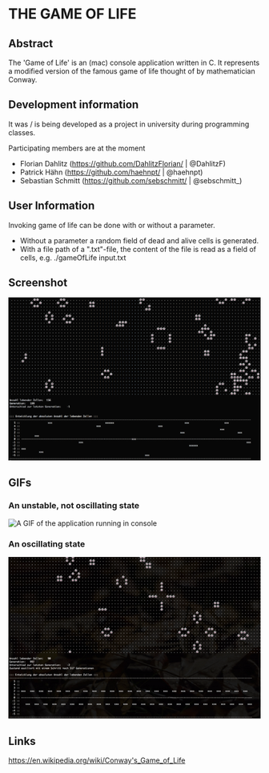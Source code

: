 # THE GAME OF LIFE

## Abstract

The 'Game of Life' is an (mac) console application written in C. It represents a modified version of the famous 
game of life thought of by mathematician Conway.

## Development information

It was / is being developed as a project in university during programming classes.

Participating members are at the moment
  - Florian Dahlitz (https://github.com/DahlitzFlorian/ | @DahlitzF)
  - Patrick Hähn (https://github.com/haehnpt/ | @haehnpt)
  - Sebastian Schmitt (https://github.com/sebschmitt/ | @sebschmitt_)
  
## User Information

Invoking game of life can be done with or without a parameter.

- Without a parameter a random field of dead and alive cells is generated.
- With a file path of a ".txt"-file, the content of the file is read as a field of cells,
  e.g. ./gameOfLife input.txt
  
## Screenshot

![A screenshot of the application running in console](https://raw.githubusercontent.com/DahlitzFlorian/game-of-life/master/screen.png)

## GIFs

### An unstable, not oscillating state

![A GIF of the application running in console](https://raw.githubusercontent.com/DahlitzFlorian/game-of-life/master/gif_2.gif)

### An oscillating state

![A GIF of the application running in console](https://raw.githubusercontent.com/DahlitzFlorian/game-of-life/master/gif_1.gif)

## Links

https://en.wikipedia.org/wiki/Conway's_Game_of_Life
